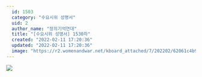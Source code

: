 ```yaml
---
  id: 1503
  category: "수요시위 성명서"
  uid: 2
  author_name: "정의기억연대"
  title: "[수요시위 성명서] 1530차"
  created: "2022-02-11 17:20:36"
  updated: "2022-02-11 17:20:36"
  image: "https://r2.womenandwar.net/kboard_attached/7/202202/62061c4b950923497155.jpg"
---
```

![](https://r2.womenandwar.net/kboard_attached/7/202202/62061c4b950923497155.jpg)